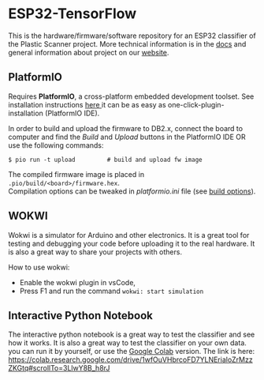 # ESP32-TensorFlow

This is the hardware/firmware/software repository for an ESP32 classifier of the Plastic Scanner project. More technical information is in the [docs](docs.plasticscanner.com) and general information about project on our [website](plasticscanner.com).

## PlatformIO
Requires **PlatformIO**, a cross-platform embedded development toolset. See installation instructions [here ](https://platformio.org/install/)it can be as easy as one-click-plugin-installation (PlatformIO IDE).

In order to build and upload the firmware to DB2.x, connect the board to computer and find the *Build* and *Upload* buttons in the PlatformIO IDE OR use the following commands:

```
$ pio run -t upload 		# build and upload fw image
```

The compiled firmware image is placed in `.pio/build/<board>/firmware.hex`.  
Compilation options can be tweaked in *platformio.ini* file (see [build options](https://docs.platformio.org/en/latest/projectconf/section_env_build.html)).

## WOKWI
Wokwi is a simulator for Arduino and other electronics. It is a great tool for testing and debugging your code before uploading it to the real hardware. It is also a great way to share your projects with others.

How to use wokwi: 
- Enable the wokwi plugin in vsCode, 
- Press F1 and run the command ```wokwi: start simulation```  

## Interactive Python Notebook
The interactive python notebook is a great way to test the classifier and see how it works. It is also a great way to test the classifier on your own data. you can run it by yourself, or use the [Google Colab](https://colab.researh.google.com) version. The link is here: https://colab.research.google.com/drive/1wfOuVHbrcoFD7YLNErialoZrMzzZKGtq#scrollTo=3LlwY8B_h8rJ
